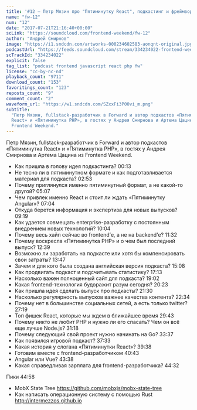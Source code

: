 ```yaml
---
title: '#12 – Петр Мязин про "Пятиминутку React", подкастинг и фреймворки'
name: "fw-12"
num: "12"
date: "2017-07-21T21:16:40+00:00"
scLink: "https://soundcloud.com/frontend-weekend/fw-12"
author: "Андрей Смирнов"
image: "https://i1.sndcdn.com/artworks-000234602583-aonqnt-original.jpg"
podcastUrl: "https://feeds.soundcloud.com/stream/334234022-frontend-weekend-fw-12.m4a"
scTrackId: "334234022"
explicit: false
tag_list: "podcast frontend javascript react php fw"
license: "cc-by-nc-nd"
playback_count: "9711"
download_count: "153"
favoritings_count: "123"
reposts_count: "9"
comment_count: "2"
waveform_url: "https://w1.sndcdn.com/SZxxFi3P00vi_m.png"
subtitle:
  "Петр Мязин, fullstack-разработчик в Forward и автор подкастов «Пятиминутка
  React» и «Пятиминутка PHP», в гостях у Андрея Смирнова и Артема Цацина из
  Frontend Weekend."
---
```


Петр Мязин, fullstack-разработчик в Forward и автор подкастов «Пятиминутка
React» и «Пятиминутка PHP», в гостях у Андрея Смирнова и Артема Цацина из
Frontend Weekend.

- Как пришла в голову идея подкастинга? <timecode sec="13">00:13</timecode>
- Не тесно ли в пятиминутном формате и как подготавливается материал для
  подкаста? <timecode sec="173">02:53</timecode>
- Почему приглянулся именно пятиминутный формат, а не какой-то другой?
  <timecode sec="307">05:07</timecode>
- Чем привлек именно React и стоит ли ждать «Пятиминутку Angular»?
  <timecode sec="424">07:04</timecode>
- Откуда берется информация и экспертиза для новых выпусков?
  <timecode sec="559">09:19</timecode>
- Как удается совмещать enterprise-разработку с постоянным внедрением новых
  технологий? <timecode sec="604">10:04</timecode>
- Почему весь хайп сейчас во frontend’е, а не на backend’е?
  <timecode sec="692">11:32</timecode>
- Почему воскресла «Пятиминутка PHP» и о чем был последний выпуск?
  <timecode sec="759">12:39</timecode>
- Возможно ли заработать на подкасте или хотя бы компенсировать свои затраты?
  <timecode sec="827">13:47</timecode>
- Зачем и для кого была создана английская версия подкаста?
  <timecode sec="908">15:08</timecode>
- Как продвигать подкаст и подсчитывать статистику?
  <timecode sec="1033">17:13</timecode>
- Насколько важен полноценный сайт для подкаста?
  <timecode sec="1142">19:02</timecode>
- Какая frontend-технология будоражит разум сегодня?
  <timecode sec="1223">20:23</timecode>
- Как пришла идея сделать выпуск про подкасты?
  <timecode sec="1290">21:30</timecode>
- Насколько регулярность выпусков важнее качества контента?
  <timecode sec="1354">22:34</timecode>
- Почему нет в большинстве социальных сетей, а есть только twitter?
  <timecode sec="1639">27:19</timecode>
- Топ фишек React, которые мы ждем в ближайшее время
  <timecode sec="1783">29:43</timecode>
- Почему никто не любит PHP и нужно ли его спасать? Чем он всё еще лучше
  Node.js? <timecode sec="1878">31:18</timecode>
- Почему следующий свой проект нужно начинать на Go?
  <timecode sec="2017">33:37</timecode>
- Как появился игровой подкаст? <timecode sec="2253">37:33</timecode>
- Какая история у слогана «Пятиминутки React»?
  <timecode sec="2378">39:38</timecode>
- Готовим вместе с frontend-разработчиком <timecode sec="2443">40:43</timecode>
- Angular или Vue? <timecode sec="2618">43:38</timecode>
- Какая справедливая зарплата для frontend-разработчика?
  <timecode sec="2672">44:32</timecode>

Пики <timecode sec="2698">44:58</timecode>

- MobX State Tree <https://github.com/mobxjs/mobx-state-tree>
- Как написать операционную систему с помощью Rust
  <http://intermezzos.github.io>

